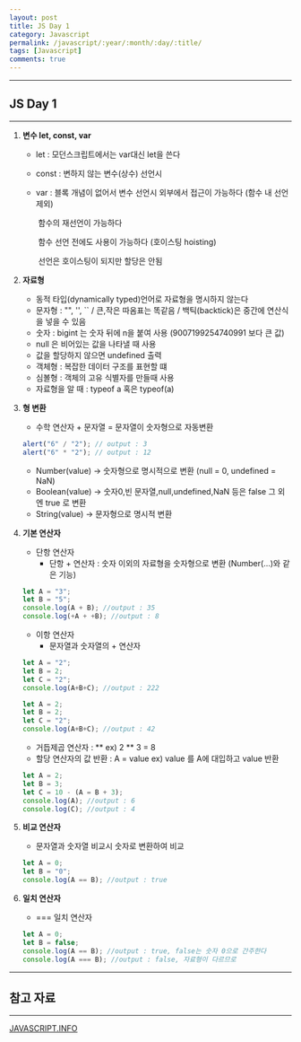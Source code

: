 ```yaml
---
layout: post
title: JS Day 1
category: Javascript
permalink: /javascript/:year/:month/:day/:title/
tags: [Javascript]
comments: true
---
```


---

## JS Day 1

---

1. **변수 let, const, var**

   * let : 모던스크립트에서는 var대신 let을 쓴다

   * const : 변하지 않는 변수(상수) 선언시

   * var : 블록 개념이 없어서 변수 선언시 외부에서 접근이 가능하다 (함수 내 선언 제외)

     ​		 함수의 재선언이 가능하다

     ​		 함수 선언 전에도 사용이 가능하다 (호이스팅 hoisting)

     ​		 선언은 호이스팅이 되지만 할당은 안됨

     

2. **자료형**

   * 동적 타입(dynamically typed)언어로 자료형을 명시하지 않는다
   * 문자형 : "", '', `` / 큰,작은 따옴표는 똑같음 / 백틱(backtick)은 중간에 연산식을 넣을 수 있음 
   * 숫자 : bigint 는 숫자 뒤에 n을 붙여 사용 (9007199254740991 보다 큰 값)
   * null 은 비어있는 값을 나타낼 때 사용
   * 값을 할당하지 않으면 undefined 출력
   * 객체형 : 복잡한 데이터 구조를 표현할 떄
   * 심볼형 : 객체의 고유 식별자를 만들때 사용
   * 자료형을 알 때 : typeof a 혹은 typeof(a)  

   

3. **형 변환**

   * 수학 연산자 + 문자열 = 문자열이 숫자형으로 자동변환

   ```javascript
   alert("6" / "2"); // output : 3
   alert("6" * "2"); // output : 12
   ```

   * Number(value) -> 숫자형으로 명시적으로 변환 (null = 0, undefined = NaN)
   * Boolean(value) -> 숫자0,빈 문자열,null,undefined,NaN 등은 false 그 외엔 true 로 변환
   * String(value) -> 문자형으로 명시적 변환    

   

4. **기본 연산자**

   * 단항 연산자 
     * 단항 + 연산자 : 숫자 이외의 자료형을 숫자형으로 변환 (Number(...)와 같은 기능)

   ```javascript
   let A = "3";
   let B = "5";
   console.log(A + B); //output : 35
   console.log(+A + +B); //output : 8
   ```

   * 이항 연산자
     * 문자열과 숫자열의 + 연산자 

   ```javascript
   let A = "2";
   let B = 2;
   let C = "2";
   console.log(A+B+C); //output : 222
   
   let A = 2;
   let B = 2;
   let C = "2";
   console.log(A+B+C); //output : 42
   ```

   * 거듭제곱 연산자 : **       ex) 2 ** 3 = 8
   * 할당 연산자의 값 반환 : A = value      ex) value 를 A에 대입하고 value 반환

   ```javascript
   let A = 2;
   let B = 3;
   let C = 10 - (A = B + 3);
   console.log(A); //output : 6
   console.log(C); //output : 4
   ```

   

5. **비교 연산자**

   * 문자열과 숫자열 비교시 숫자로 변환하여 비교

   ```javascript
   let A = 0;
   let B = "0";
   console.log(A == B); //output : true
   ```

   

6. **일치 연산자**

   * === 일치 연산자

   ```javascript
   let A = 0;
   let B = false;
   console.log(A == B); //output : true, false는 숫자 0으로 간주한다
   console.log(A === B); //output : false, 자료형이 다르므로
   ```

   




---

## 참고 자료

---

[JAVASCRIPT.INFO](https://ko.javascript.info/)